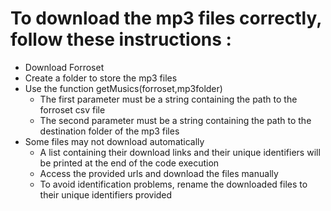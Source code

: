# To download the mp3 files correctly, follow these instructions :
- Download Forroset
- Create a folder to store the mp3 files
- Use the function getMusics(forroset,mp3folder)
   - The first parameter must be a string containing the path to the forroset csv file
    - The second parameter must be a string containing the path to the destination folder of the mp3 files
- Some files may not download automatically
  - A list containing their download links and their unique identifiers will be printed at the end of the code execution
   - Access the provided urls and download the files manually
   - To avoid identification problems, rename the downloaded files to their unique identifiers provided
